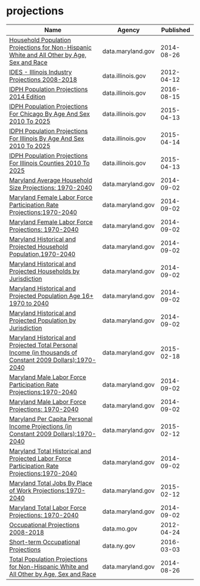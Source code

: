 # projections

Name | Agency | Published
---- | ---- | ---------
[Household Population Projections for Non-Hispanic White and All Other by Age, Sex and Race](../datasets/2n4q-ikbx.md) | data.maryland.gov | 2014-08-26
[IDES - Illinois Industry Projections 2008-2018](../datasets/vqq4-rknq.md) | data.illinois.gov | 2012-04-12
[IDPH Population Projections 2014 Edition](../datasets/6u8g-w2b6.md) | data.illinois.gov | 2016-08-15
[IDPH Population Projections For Chicago By Age And Sex 2010 To 2025](../datasets/hqm8-38sz.md) | data.illinois.gov | 2015-04-13
[IDPH Population Projections For Illinois By Age And Sex 2010 To 2025](../datasets/5m4f-swbm.md) | data.illinois.gov | 2015-04-14
[IDPH Population Projections For Illinois Counties 2010 To 2025](../datasets/ntyz-weef.md) | data.illinois.gov | 2015-04-13
[Maryland Average Household Size Projections: 1970-2040](../datasets/amgh-v39p.md) | data.maryland.gov | 2014-09-02
[Maryland Female Labor Force Participation Rate Projections:1970-2040](../datasets/kczs-sg75.md) | data.maryland.gov | 2014-09-02
[Maryland Female Labor Force Projections: 1970-2040](../datasets/athe-5ucu.md) | data.maryland.gov | 2014-09-02
[Maryland Historical and Projected Household Population,1970-2040](../datasets/fbii-ubkr.md) | data.maryland.gov | 2014-09-02
[Maryland Historical and Projected Households by Jurisdiction](../datasets/7wje-bxqb.md) | data.maryland.gov | 2014-09-02
[Maryland Historical and Projected Population Age 16+ 1970 to 2040](../datasets/7v47-92fa.md) | data.maryland.gov | 2014-09-02
[Maryland Historical and Projected Population by Jurisdiction](../datasets/nnwx-dpqi.md) | data.maryland.gov | 2014-09-02
[Maryland Historical and Projected Total Personal Income (in thousands of Constant 2009 Dollars):1970-2040](../datasets/yu6n-fkf7.md) | data.maryland.gov | 2015-02-18
[Maryland Male Labor Force Participation Rate Projections:1970-2040](../datasets/8eyx-q5q3.md) | data.maryland.gov | 2014-09-02
[Maryland Male Labor Force Projections: 1970-2040](../datasets/mrce-5khr.md) | data.maryland.gov | 2014-09-02
[Maryland Per Capita Personal Income Projections (in Constant 2009 Dollars):1970-2040](../datasets/p5hr-8uyb.md) | data.maryland.gov | 2015-02-12
[Maryland Total Historical and Projected Labor Force Participation Rate Projections:1970-2040](../datasets/t7i8-58dx.md) | data.maryland.gov | 2014-09-02
[Maryland Total Jobs By Place of Work Projections:1970-2040](../datasets/u5my-pdap.md) | data.maryland.gov | 2015-02-12
[Maryland Total Labor Force Projections: 1970-2040](../datasets/fu9m-u32s.md) | data.maryland.gov | 2014-09-02
[Occupational Projections 2008-2018](../datasets/d62n-mfxz.md) | data.mo.gov | 2012-04-24
[Short-term Occupational Projections](../datasets/dyxu-i752.md) | data.ny.gov | 2016-03-03
[Total Population Projections for Non-Hispanic White and All Other by Age, Sex and Race](../datasets/5zc8-s5s9.md) | data.maryland.gov | 2014-08-26

